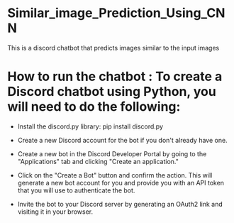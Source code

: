 # Similar_image_Prediction_Using_CNN
This is a discord chatbot that predicts images similar to the input images 
# How to run the chatbot : To create a Discord chatbot using Python, you will need to do the following:

* Install the discord.py library: pip install discord.py

* Create a new Discord account for the bot if you don't already have one.

* Create a new bot in the Discord Developer Portal by going to the "Applications" tab and clicking "Create an application."

* Click on the "Create a Bot" button and confirm the action. This will generate a new bot account for you and provide you with an API token that you will use to authenticate the bot.

* Invite the bot to your Discord server by generating an OAuth2 link and visiting it in your browser.
